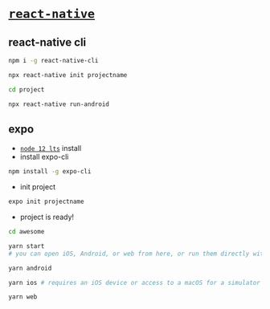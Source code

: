# [`react-native`](https://reactnative.dev/docs/environment-setup)

## react-native cli

```sh
npm i -g react-native-cli

npx react-native init projectname

cd project

npx react-native run-android
```

## expo

- [`node 12 lts`](https://nodejs.org/ko/) install
- install expo-cli

```sh
npm install -g expo-cli
```

- init project

```sh
expo init projectname
```

- project is ready!

```sh
cd awesome

yarn start
# you can open iOS, Android, or web from here, or run them directly with the commands below.

yarn android

yarn ios # requires an iOS device or access to a macOS for a simulator

yarn web
```
